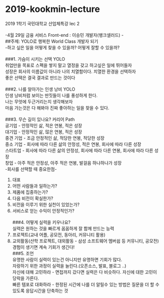 # 2019-kookmin-lecture
2019 1학기 국민대학교 산업체특강 lec 2 </br>
</br>
-4월 29일 금융 서비스 Front-end : 이승민 개발자(뱅크샐러드) -
</br>
##주제: YOLO로 행복한 World Class 개발자 되기</br>
-하고 싶은 일을 어떻게 찾을 수 있을까? 어떻게 잘할 수 있을까?</br></br>
###1. 가슴이 시키는 선택 YOLO </br>
취업만을 목표로 스펙을 쌓지 말고 열정을 갖고 하고싶은 일에 뛰어들자</br>
성장은 회사의 이름값이 아니라 나의 치열함이다. 치열한 환경을 선택하자</br>
좋은 선택은 결국 결과로 만드는 것이다 </br></br>
###2. 나를 알아가는 인생 낭비 YOLO</br>
인생 낭비처럼 보이는 딴짓들이 나를 풍성하게 한다.</br>
나는 무엇에 두근거리는지 생각해보자</br>
마음 가는것은 다 해봐야 진짜 좋아하는 일을 찾을 수 있다.</br></br>
###3. 무슨 길이 있나요? 커리어 Path</br>
공기업 - 안정적인 삶, 적은 연봉, 적은 성장</br>
대기업 - 안정적인 삶, 많은 연봉, 적은 성장</br>
중견 기업 - 조금 안정적인 삶, 적당한 연봉, 적당한 성장</br>
중소 기업 - 회사에 따라 다른 삶의 안정성, 적은 연봉, 회사에 따라 다른 성장</br>
스타트업 - 회사에 따라 다른 삶의 안정성, 회사에 따라 다른 연봉, 회사에 따라 다른 성장</br>
창업 - 아주 적은 안정성, 아주 적은 연봉, 발걸음 하나하나가 성장</br>
-회사를 선택할 때 중요한점-
1) 대표
2) 어떤 사람들과 일하는가?
3) 제품에 집중하는가?
4) 다음 비전이 확실한가?
5) 비전을 이루기 위한 실천이 있었는가?
6) 서비스로 얻는 수익이 안정적인가?</br></br>
###4. 어떻게 실력을 키우나요?</br>
실력은 원하는 것을 빠르게 꼼꼼하게 잘 함께 만드는 능력</br>
1) 프로젝트(교내 어플, 공모전, 동아리, 커뮤니티 활용)</br>
2) 교외활동(산학 프로젝트, 대외활동 - 삼성 소프트웨어 멤버쉽 등 커뮤니티, 공모전) </br>
경험이 생기면 계속 기회가 생긴다!</br>
###5. 조언</br>
유명한 사람이 실력이 있는건 아니지만  유명하면 기회가 많다. </br>
자랑하기 위한 과정이 실력을 늘린다.(오픈소스, 발표, 블로그 ..)</br>
자신에 대해 고민하라 - 면접까지 갔다면 실력은 다 비슷하다. 자신에 대한 고민이 당락을 가른다.</br>
빠른 템포로 대화하라 - 한정된 시간에 나를 더 알릴수 있는 방법은 질문을 더 할 수 있도록 응답시간을 단축하는 것</br>
